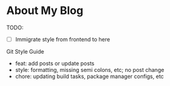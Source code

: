 # About My Blog

TODO:

- [ ] Immigrate style from frontend to here

Git Style Guide

- feat: add posts or update posts
- style: formatting, missing semi colons, etc; no post change
- chore: updating build tasks, package manager configs, etc